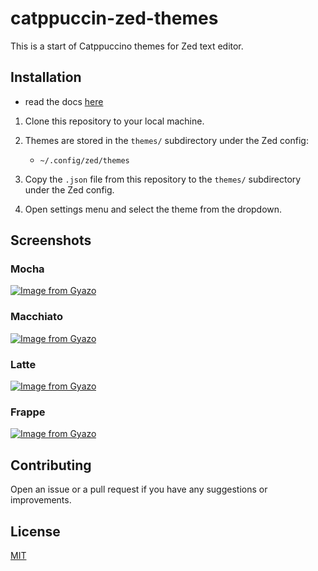 # catppuccin-zed-themes

This is a start of Catppuccino themes for Zed text editor.

## Installation

- read the docs [here](https://zed.dev/blog/user-themes-now-in-preview)

1. Clone this repository to your local machine.
2. Themes are stored in the `themes/` subdirectory under the Zed config:
    - `~/.config/zed/themes`

3. Copy the `.json` file from this repository to the `themes/` subdirectory under the Zed config.

4. Open settings menu and select the theme from the dropdown.


## Screenshots

### Mocha
[![Image from Gyazo](https://i.gyazo.com/1cab8befcf993b23e1ed3b198d30464e.png)](https://gyazo.com/1cab8befcf993b23e1ed3b198d30464e)

### Macchiato
[![Image from Gyazo](https://i.gyazo.com/446a402c4cec18d6c2a95ab7aa40ff03.png)](https://gyazo.com/446a402c4cec18d6c2a95ab7aa40ff03)

### Latte
[![Image from Gyazo](https://i.gyazo.com/4bf28711c7c20422183618c6a8e890f6.png)](https://gyazo.com/4bf28711c7c20422183618c6a8e890f6)

### Frappe
[![Image from Gyazo](https://i.gyazo.com/36c28e56ec0fd70d57f4c2ca3a1db1a0.png)](https://gyazo.com/36c28e56ec0fd70d57f4c2ca3a1db1a0)


## Contributing
Open an issue or a pull request if you have any suggestions or improvements.

## License
[MIT](https://choosealicense.com/licenses/mit/)
